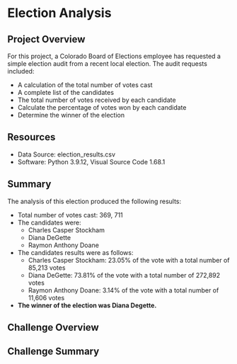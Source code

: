 # Election Analysis
## Project Overview
For this project, a Colorado Board of Elections employee has requested a simple election audit from a recent local election. The audit requests included:
- A calculation of the total number of votes cast
- A complete list of the candidates
- The total number of votes received by each candidate
- Calculate the percentage of votes won by each candidate
- Determine the winner of the election

## Resources
- Data Source: election_results.csv
- Software: Python 3.9.12, Visual Source Code 1.68.1

## Summary
The analysis of this election produced the following results:
- Total number of votes cast: 369, 711
- The candidates were:
  - Charles Casper Stockham
  - Diana DeGette
  - Raymon Anthony Doane
- The candidates results were as follows:
  - Charles Casper Stockham:  23.05% of the vote with a total number of 85,213 votes
  - Diana DeGette:  73.81% of the vote with a total number of 272,892 votes
  - Raymon Anthony Doane:  3.14% of the vote with a total number of 11,606 votes
- **The winner of the election was Diana Degette.**

## Challenge Overview

## Challenge Summary
